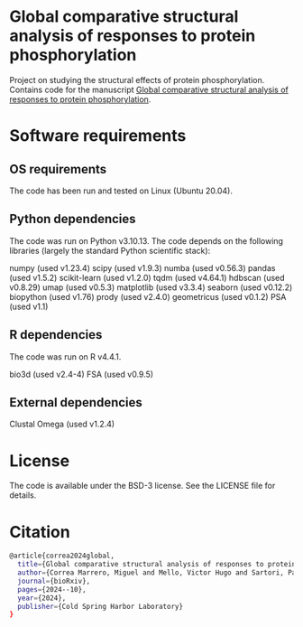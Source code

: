 # Global comparative structural analysis of responses to protein phosphorylation

Project on studying the structural effects of protein phosphorylation.
Contains code for the manuscript [Global comparative structural analysis of responses to protein phosphorylation](https://doi.org/10.1101/2024.10.18.617420).

# Software requirements

## OS requirements

The code has been run and tested on Linux (Ubuntu 20.04).

## Python dependencies

The code was run on Python v3.10.13. The code depends on the following libraries (largely the standard Python scientific stack):

numpy  (used v1.23.4)
scipy  (used v1.9.3)
numba  (used v0.56.3)
pandas  (used v1.5.2)
scikit-learn  (used v1.2.0)
tqdm  (used v4.64.1)
hdbscan  (used v0.8.29)
umap  (used v0.5.3)
matplotlib  (used v3.3.4)
seaborn  (used v0.12.2)
biopython  (used v1.76)
prody  (used v2.4.0)
geometricus  (used v0.1.2)
PSA (used v1.1)

## R dependencies

The code was run on R v4.4.1.

bio3d (used v2.4-4)
FSA  (used v0.9.5)

## External dependencies
Clustal Omega (used v1.2.4)

# License

The code is available under the BSD-3 license. See the LICENSE file for details.

# Citation

```bash
@article{correa2024global,
  title={Global comparative structural analysis of responses to protein phosphorylation},
  author={Correa Marrero, Miguel and Mello, Victor Hugo and Sartori, Pablo and Beltrao, Pedro},
  journal={bioRxiv},
  pages={2024--10},
  year={2024},
  publisher={Cold Spring Harbor Laboratory}
}
```

